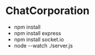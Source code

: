 # ChatCorporation

- npm install
- npm install express
- npm install socket.io
- node --watch ./server.js
